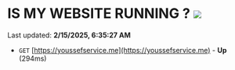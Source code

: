 # IS MY WEBSITE RUNNING ? [![](https://img.shields.io/static/v1?label=Sponsor&message=%E2%9D%A4&logo=GitHub&color=%23fe8e86)](https://github.com/sponsors/Youssef-Lehmam)

Last updated: **2/15/2025, 6:35:27 AM**

- `GET` [https://youssefservice.me](https://youssefservice.me) - **Up** (294ms)
